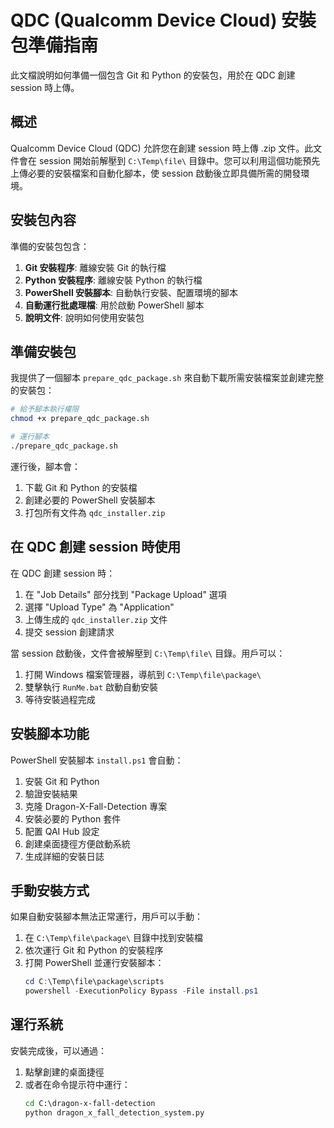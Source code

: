 # QDC (Qualcomm Device Cloud) 安裝包準備指南

此文檔說明如何準備一個包含 Git 和 Python 的安裝包，用於在 QDC 創建 session 時上傳。

## 概述

Qualcomm Device Cloud (QDC) 允許您在創建 session 時上傳 .zip 文件。此文件會在 session 開始前解壓到 `C:\Temp\file\` 目錄中。您可以利用這個功能預先上傳必要的安裝檔案和自動化腳本，使 session 啟動後立即具備所需的開發環境。

## 安裝包內容

準備的安裝包包含：

1. **Git 安裝程序**: 離線安裝 Git 的執行檔
2. **Python 安裝程序**: 離線安裝 Python 的執行檔
3. **PowerShell 安裝腳本**: 自動執行安裝、配置環境的腳本
4. **自動運行批處理檔**: 用於啟動 PowerShell 腳本
5. **說明文件**: 說明如何使用安裝包

## 準備安裝包

我提供了一個腳本 `prepare_qdc_package.sh` 來自動下載所需安裝檔案並創建完整的安裝包：

```bash
# 給予腳本執行權限
chmod +x prepare_qdc_package.sh

# 運行腳本
./prepare_qdc_package.sh
```

運行後，腳本會：
1. 下載 Git 和 Python 的安裝檔
2. 創建必要的 PowerShell 安裝腳本
3. 打包所有文件為 `qdc_installer.zip`

## 在 QDC 創建 session 時使用

在 QDC 創建 session 時：

1. 在 "Job Details" 部分找到 "Package Upload" 選項
2. 選擇 "Upload Type" 為 "Application"
3. 上傳生成的 `qdc_installer.zip` 文件
4. 提交 session 創建請求

當 session 啟動後，文件會被解壓到 `C:\Temp\file\` 目錄。用戶可以：

1. 打開 Windows 檔案管理器，導航到 `C:\Temp\file\package\`
2. 雙擊執行 `RunMe.bat` 啟動自動安裝
3. 等待安裝過程完成

## 安裝腳本功能

PowerShell 安裝腳本 `install.ps1` 會自動：

1. 安裝 Git 和 Python
2. 驗證安裝結果
3. 克隆 Dragon-X-Fall-Detection 專案
4. 安裝必要的 Python 套件
5. 配置 QAI Hub 設定
6. 創建桌面捷徑方便啟動系統
7. 生成詳細的安裝日誌

## 手動安裝方式

如果自動安裝腳本無法正常運行，用戶可以手動：

1. 在 `C:\Temp\file\package\` 目錄中找到安裝檔
2. 依次運行 Git 和 Python 的安裝程序
3. 打開 PowerShell 並運行安裝腳本：
   ```powershell
   cd C:\Temp\file\package\scripts
   powershell -ExecutionPolicy Bypass -File install.ps1
   ```

## 運行系統

安裝完成後，可以通過：

1. 點擊創建的桌面捷徑
2. 或者在命令提示符中運行：
   ```cmd
   cd C:\dragon-x-fall-detection
   python dragon_x_fall_detection_system.py
   ```
